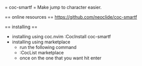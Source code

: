 
= coc-smartf =
Make jump to character easier.

== online resources ==
https://github.com/neoclide/coc-smartf

== installing ==
* installing using coc.nvim
	:CocInstall coc-smartf
* installing using marketplace
	- run the following command
	- :CocList marketplace
	- once on the one that you want hit enter


